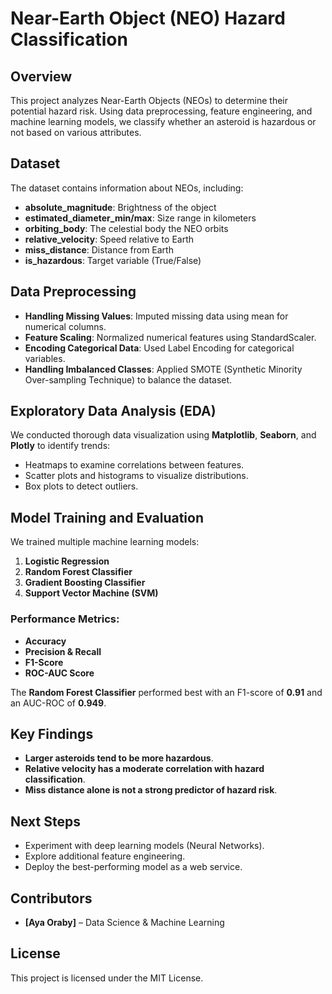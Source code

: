 # Near-Earth Object (NEO) Hazard Classification

## Overview
This project analyzes Near-Earth Objects (NEOs) to determine their potential hazard risk. Using data preprocessing, feature engineering, and machine learning models, we classify whether an asteroid is hazardous or not based on various attributes.

## Dataset
The dataset contains information about NEOs, including:
- **absolute_magnitude**: Brightness of the object
- **estimated_diameter_min/max**: Size range in kilometers
- **orbiting_body**: The celestial body the NEO orbits
- **relative_velocity**: Speed relative to Earth
- **miss_distance**: Distance from Earth
- **is_hazardous**: Target variable (True/False)

## Data Preprocessing
- **Handling Missing Values**: Imputed missing data using mean for numerical columns.
- **Feature Scaling**: Normalized numerical features using StandardScaler.
- **Encoding Categorical Data**: Used Label Encoding for categorical variables.
- **Handling Imbalanced Classes**: Applied SMOTE (Synthetic Minority Over-sampling Technique) to balance the dataset.

## Exploratory Data Analysis (EDA)
We conducted thorough data visualization using **Matplotlib**, **Seaborn**, and **Plotly** to identify trends:
- Heatmaps to examine correlations between features.
- Scatter plots and histograms to visualize distributions.
- Box plots to detect outliers.

## Model Training and Evaluation
We trained multiple machine learning models:
1. **Logistic Regression**
2. **Random Forest Classifier**
3. **Gradient Boosting Classifier**
4. **Support Vector Machine (SVM)**

### Performance Metrics:
- **Accuracy**
- **Precision & Recall**
- **F1-Score**
- **ROC-AUC Score**

The **Random Forest Classifier** performed best with an F1-score of **0.91** and an AUC-ROC of **0.949**.

## Key Findings
- **Larger asteroids tend to be more hazardous**.
- **Relative velocity has a moderate correlation with hazard classification**.
- **Miss distance alone is not a strong predictor of hazard risk**.

## Next Steps
- Experiment with deep learning models (Neural Networks).
- Explore additional feature engineering.
- Deploy the best-performing model as a web service.


## Contributors
- **[Aya Oraby]** – Data Science & Machine Learning

## License
This project is licensed under the MIT License.

